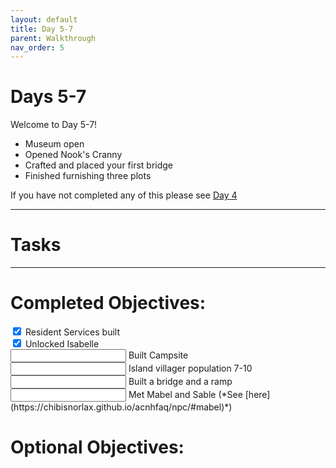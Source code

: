 ```yaml
---
layout: default
title: Day 5-7
parent: Walkthrough
nav_order: 5
---
```


# Days 5-7
Welcome to Day 5-7!
- Museum open
- Opened Nook's Cranny
- Crafted and placed your first bridge
- Finished furnishing three plots


If you have not completed any of this please see [Day 4](https://chibisnorlax.github.io/acnhbeginners/walkthrough/day%204/)
* * *

# Tasks


* * *

# Completed Objectives:
<div>
  <input type="checkbox" checked="yes"/>  
    <label>Resident Services built</label> <br>
  <input type="checkbox" checked="yes"/>
    <label>Unlocked Isabelle</label> <br>
  <input type="checked box" checked="yes"/>
    <lebel>Built Campsite</label> <br>
  <input type="checked box" checked="yes"/>
    <lebel>Island villager population 7-10</label> <br>
  <input type="checked box" checked="yes"/>
    <label>Built a bridge and a ramp</label>
  <input type="checked box" checked="yes"/>
  <label>Met Mabel and Sable (*See [here](https://chibisnorlax.github.io/acnhfaq/npc/#mabel)*)</label> <br>
</div>

# Optional Objectives:
